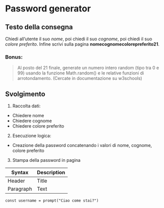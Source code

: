 # Password generator

## Testo della consegna

Chiedi all’utente il suo *nome*, poi chiedi il suo *cognome*, poi chiedi il suo *colore preferito*.
Infine scrivi sulla pagina **nomecognomecolorepreferito21**.

### Bonus:
> Al posto del 21 finale, generate un numero intero random (tipo tra 0 e 99) usando la funzione Math.random() e le relative funzioni di arrotondamento. (Cercate in documentazione su w3schools)

## Svolgimento
1. Raccolta dati:
  - Chiedere nome
  - Chiedere cognome
  - Chiedere colore preferito
2. Esecuzione logica:
  - Creazione della password concatenando i valori di nome, cognome, colore preferito
3. Stampa della password in pagina 


| Syntax | Description |
| ----------- | ----------- |
| Header | Title |
| Paragraph | Text |


```
const username = prompt("Ciao come stai?")
```
